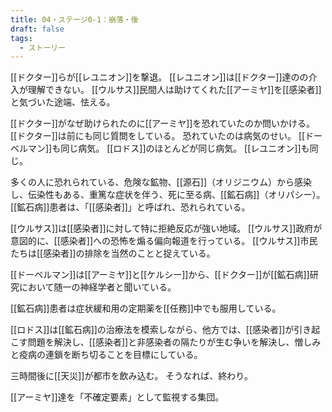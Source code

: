 ```yaml
---
title: 04・ステージ0-1：崩落・後
draft: false
tags:
  - ストーリー
---
```

[[ドクター]]らが[[レユニオン]]を撃退。
[[レユニオン]]は[[ドクター]]達のの介入が理解できない。
[[ウルサス]]民間人は助けてくれた[[アーミヤ]]を[[感染者]]と気づいた途端、怯える。

[[ドクター]]がなぜ助けられたのに[[アーミヤ]]を恐れていたのか問いかける。
[[ドクター]]は前にも同じ質問をしている。
恐れていたのは病気のせい。
[[ドーベルマン]]も同じ病気。
[[ロドス]]のほとんどが同じ病気。
[[レユニオン]]も同じ。

多くの人に恐れられている、危険な鉱物、[[源石]]（オリジニウム）から感染し、伝染性もある、重篤な症状を伴う、死に至る病、[[鉱石病]]（オリパシー）。
[[鉱石病]]患者は、「[[感染者]]」と呼ばれ、恐れられている。

[[ウルサス]]は[[感染者]]に対して特に拒絶反応が強い地域。
[[ウルサス]]政府が意図的に、[[感染者]]への恐怖を煽る偏向報道を行っている。
[[ウルサス]]市民たちは[[感染者]]の排除を当然のことと捉えている。

[[ドーベルマン]]は[[アーミヤ]]と[[ケルシー]]から、[[ドクター]]が[[鉱石病]]研究において随一の神経学者と聞いている。

[[鉱石病]]患者は症状緩和用の定期薬を[[任務]]中でも服用している。

[[ロドス]]は[[鉱石病]]の治療法を模索しながら、他方では、[[感染者]]が引き起こす問題を解決し、[[感染者]]と非感染者の隔たりが生む争いを解決し、憎しみと疫病の連鎖を断ち切ることを目標にしている。

三時間後に[[天災]]が都市を飲み込む。
そうなれば、終わり。

[[アーミヤ]]達を「不確定要素」として監視する集団。